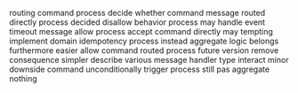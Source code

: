 routing command process decide whether command message routed directly process decided disallow behavior process may handle event timeout message allow process accept command directly may tempting implement domain idempotency process instead aggregate logic belongs furthermore easier allow command routed process future version remove consequence simpler describe various message handler type interact minor downside command unconditionally trigger process still pas aggregate nothing